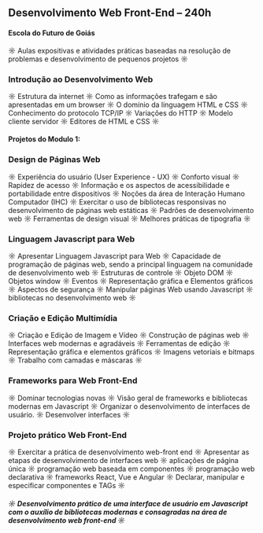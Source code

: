 ## Desenvolvimento Web Front-End – 240h
####  Escola do Futuro de Goiás

☼ Aulas expositivas e atividades práticas baseadas na resolução de
problemas e desenvolvimento de pequenos projetos ☼

### Introdução ao Desenvolvimento Web

☼ Estrutura da internet ☼ Como as informações trafegam e são apresentadas em um browser ☼ O domínio da linguagem HTML e CSS ☼ Conhecimento do protocolo TCP/IP ☼ Variações do HTTP ☼ Modelo cliente servidor ☼ Editores de HTML e CSS ☼

  #### Projetos do Modulo 1:

### Design de Páginas Web

☼ Experiência do usuário (User Experience - UX) ☼ Conforto visual ☼ Rapidez de acesso ☼ Informação e os aspectos de acessibilidade e portabilidade entre
dispositivos ☼ Noções da área de Interação Humano Computador (IHC) ☼ Exercitar o uso de bibliotecas responsivas no desenvolvimento de páginas web estáticas ☼ Padrões de desenvolvimento web ☼ Ferramentas de design visual ☼ Melhores práticas de tipografia ☼

### Linguagem Javascript para Web

☼ Apresentar Linguagem Javascript para Web ☼ Capacidade de programação de páginas web, sendo a principal linguagem na comunidade de desenvolvimento web ☼ Estruturas de controle ☼ Objeto DOM ☼ Objetos window ☼ Eventos ☼ Representação gráfica e Elementos gráficos ☼ Aspectos de segurança ☼ Manipular páginas Web usando Javascript ☼ bibliotecas no desenvolvimento web ☼

### Criação e Edição Multimídia

☼ Criação e Edição de Imagem e Vídeo ☼ Construção de páginas web ☼ Interfaces web modernas e agradáveis ☼ Ferramentas de edição ☼ Representação gráfica e elementos gráficos ☼ Imagens vetoriais e bitmaps ☼ Trabalho com camadas e máscaras ☼

### Frameworks para Web Front-End

☼ Dominar tecnologias novas ☼ Visão geral de frameworks e bibliotecas modernas em Javascript ☼ Organizar o desenvolvimento de interfaces de usuário. ☼ Desenvolver interfaces ☼

### Projeto prático Web Front-End

☼ Exercitar a prática de desenvolvimento web-front end ☼ Apresentar as etapas de desenvolvimento de interfaces web ☼ aplicações de página única ☼ programação web baseada em componentes ☼ programação web declarativa ☼ frameworks React, Vue e Angular ☼ Declarar, manipular e especificar componentes e TAGs ☼

##### ☼ Desenvolvimento prático de uma interface de usuário em Javascript com o auxílio de bibliotecas modernas e consagradas na área de desenvolvimento web front-end ☼
